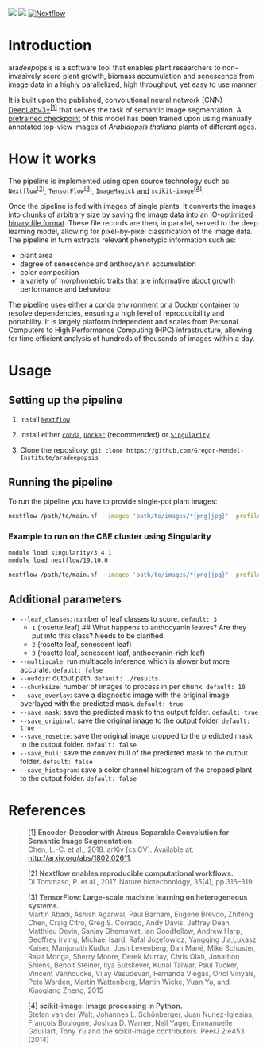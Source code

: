 ![](https://github.com/Gregor-Mendel-Institute/aradeepopsis/workflows/Docker%20build/badge.svg)
![](https://github.com/Gregor-Mendel-Institute/aradeepopsis/workflows/Integration%20test/badge.svg?branch=master)
[![Nextflow](https://img.shields.io/badge/nextflow-%E2%89%A519.10.0-important.svg)](https://www.nextflow.io/)

# Introduction

ara*deep*opsis is a software tool that enables plant researchers to non-invasively score plant growth, biomass accumulation and senescence from image data in a highly parallelized, high throughput, yet easy to use manner.

It is built upon the published, convolutional neural network (CNN) [DeepLabv3+](https://github.com/tensorflow/models/tree/master/research/deeplab)<sup>[[1]](#ref1)</sup> that serves the task of semantic image segmentation. A [pretrained checkpoint](http://download.tensorflow.org/models/deeplabv3_xception_2018_01_04.tar.gz) of this model has been trained upon using manually annotated top-view images of *Arabidopsis thaliana* plants of different ages.

# How it works

The pipeline is implemented using open source technology such as [`Nextflow`](https://www.nextflow.io/)<sup>[[2]](#ref2)</sup>, [`TensorFlow`](https://www.tensorflow.org/)<sup>[[3]](#ref3)</sup>, [`ImageMagick`](https://imagemagick.org) and [`scikit-image`](https://scikit-image.org/)<sup>[[4]](#ref4)</sup>.

Once the pipeline is fed with images of single plants, it converts the images into chunks of arbitrary size by saving the image data into an [IO-optimized binary file format](https://www.tensorflow.org/tutorials/load_data/tfrecord). These file records are then, in parallel, served to the deep learning model, allowing for pixel-by-pixel classification of the image data. The pipeline in turn extracts relevant phenotypic information such as:

* plant area
* degree of senescence and anthocyanin accumulation
* color composition
* a variety of morphometric traits that are informative about growth performance and behaviour

The pipeline uses either a [conda environment](https://conda.io/en/latest/) or a [Docker container](https://www.docker.com/resources/what-container) to resolve dependencies, ensuring a high level of reproducibility and portability. It is largely platform independent and scales from Personal Computers to High Performance Computing (HPC) infrastructure, allowing for time efficient analysis of hundreds of thousands of images within a day.

# Usage

## Setting up the pipeline

1. Install [`Nextflow`](https://www.nextflow.io/index.html#GetStarted)

2. Install either [`conda`](https://docs.conda.io/projects/conda/en/latest/user-guide/install/), [`Docker`](https://docs.docker.com/install/) (recommended) or [`Singularity`](https://sylabs.io/guides/3.0/user-guide/installation.html)

3. Clone the repository: `git clone https://github.com/Gregor-Mendel-Institute/aradeepopsis`

## Running the pipeline

To run the pipeline you have to provide single-pot plant images:

```bash
nextflow /path/to/main.nf --images 'path/to/images/*{png|jpg}' -profile {conda|docker|singularity}
```

### Example to run on the CBE cluster using Singularity

```bash
module load singularity/3.4.1
module load nextflow/19.10.0

nextflow /path/to/main.nf --images 'path/to/images/*{png|jpg}' -profile cbe,singularity
```

## Additional parameters

* `--leaf_classes`: number of leaf classes to score. `default: 3`
    * `1` (rosette leaf) ## What happens to anthocyanin leaves? Are they put into this class? Needs to be clarified.
    * `2` (rosette leaf, senescent leaf)
    * `3` (rosette leaf, senescent leaf, anthocyanin-rich leaf)
* `--multiscale`: run multiscale inference which is slower but more accurate. `default: false`
* `--outdir`: output path. `default: ./results`
* `--chunksize`: number of images to process in per chunk. `default: 10`
* `--save_overlay`: save a diagnostic image with the original image overlayed with the predicted mask. `default: true`
* `--save_mask`: save the predicted mask to the output folder. `default: true`
* `--save_original`: save the original image to the output folder. `default: true`
* `--save_rosette`: save the original image cropped to the predicted mask to the output folder. `default: false`
* `--save_hull`: save the convex hull of the predicted mask to the output folder. `default: false`
* `--save_histogram`: save a color channel histogram of the cropped plant to the output folder. `default: false`

# References

> <a name="ref1">[1]</a> **Encoder-Decoder with Atrous Separable Convolution for Semantic Image Segmentation.**<br />Chen, L.-C. et al., 2018. arXiv [cs.CV]. Available at: http://arxiv.org/abs/1802.02611.

> <a name="ref2">[2]</a> **Nextflow enables reproducible computational workflows.**<br />Di Tommaso, P. et al., 2017. Nature biotechnology, 35(4), pp.316–319.

> <a name="ref3">[3]</a> **TensorFlow: Large-scale machine learning on heterogeneous systems.**<br />Martín Abadi, Ashish Agarwal, Paul Barham, Eugene Brevdo, Zhifeng Chen, Craig Citro, Greg S. Corrado, Andy Davis, Jeffrey Dean, Matthieu Devin, Sanjay Ghemawat, Ian Goodfellow, Andrew Harp, Geoffrey Irving, Michael Isard, Rafal Jozefowicz, Yangqing Jia,Lukasz Kaiser, Manjunath Kudlur, Josh Levenberg, Dan Mané, Mike Schuster, Rajat Monga, Sherry Moore, Derek Murray, Chris Olah, Jonathon Shlens, Benoit Steiner, Ilya Sutskever, Kunal Talwar, Paul Tucker, Vincent Vanhoucke, Vijay Vasudevan, Fernanda Viégas, Oriol Vinyals, Pete Warden, Martin Wattenberg, Martin Wicke, Yuan Yu, and Xiaoqiang Zheng, 2015

> <a name="ref4">[4]</a> **scikit-image: Image processing in Python.**<br />Stéfan van der Walt, Johannes L. Schönberger, Juan Nunez-Iglesias, François Boulogne, Joshua D. Warner, Neil Yager, Emmanuelle Gouillart, Tony Yu and the scikit-image contributors. PeerJ 2:e453 (2014) 
